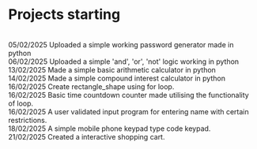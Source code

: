 <h1>Projects starting </h1>
<br>
05/02/2025 Uploaded a simple working password generator made in python <br>
06/02/2025 Uploaded a simple 'and', 'or', 'not' logic working in python<br>
13/02/2025 Made a simple basic arithmetic calculator in python<br>
14/02/2025 Made a simple compound interest calculator in python<br>
16/02/2025 Create rectangle_shape using for loop. <br>
16/02/2025 Basic time countdown counter made utilising the functionality of loop. <br>
16/02/2025 A user validated input program for entering name with certain restrictions. <br>
18/02/2025 A simple mobile phone keypad type code keypad. <br>
21/02/2025 Created a interactive shopping cart. <br>
